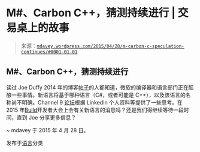 <!--yml

分类：未分类

日期：2024-05-18 05:42:45

-->

# M#、Carbon C++，猜测持续进行 | 交易桌上的故事

> 来源：[`mdavey.wordpress.com/2015/04/28/m-carbon-c-speculation-continues/#0001-01-01`](https://mdavey.wordpress.com/2015/04/28/m-carbon-c-speculation-continues/#0001-01-01)

## M#、Carbon C++，猜测持续进行

读过 Joe Duffy 2014 年的博客[帖子](http://joeduffyblog.com/2013/12/27/csharp-for-systems-programming/)的人都知道，微软的编译器和语言部门正在酝酿一些事情。新语言将基于哪种语言（C#，或者可能是 C++），以及该语言的名称尚不明确。Channel 9 [论坛](https://channel9.msdn.com/Forums/Coffeehouse/new-info-around-Midori-team?page=3)根据 LinkedIn 个人资料等提供了一些思考。在 2015 年[Build](http://www.buildwindows.com/)开发者大会上会有关新语言的消息吗？还是我们得继续等待一段时间，直到 Joe 分享更多信息？

~ mdavey 于 2015 年 4 月 28 日。

发布于[语言](https://mdavey.wordpress.com/category/languages/)分类
